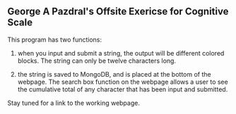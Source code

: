 George A Pazdral's Offsite Exericse for Cognitive Scale
-------------------------------------------------------

This program has two functions:

1) when you input and submit a string, the output will
be different colored blocks. The string can only be
twelve characters long.

2) the string is saved to MongoDB, and is placed at the
bottom of the webpage. The search box function on the 
webpage allows a user to see the cumulative total of any
character that has been input and submitted.


Stay tuned for a link to the working webpage. 
